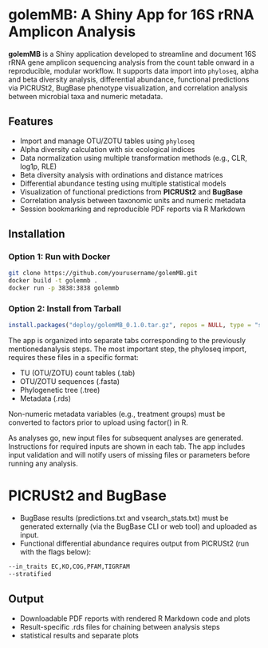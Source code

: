 # golemMB: A Shiny App for 16S rRNA Amplicon Analysis

**golemMB** is a Shiny application developed to streamline and document 16S rRNA gene amplicon sequencing analysis from the count table onward in a reproducible, modular workflow. It supports data import into `phyloseq`, alpha and beta diversity analysis, differential abundance, functional predictions via PICRUSt2, BugBase phenotype visualization, and correlation analysis between microbial taxa and numeric metadata.

## Features

- Import and manage OTU/ZOTU tables using `phyloseq`
- Alpha diversity calculation with six ecological indices
- Data normalization using multiple transformation methods (e.g., CLR, log1p, RLE)
- Beta diversity analysis with ordinations and distance matrices
- Differential abundance testing using multiple statistical models
- Visualization of functional predictions from **PICRUSt2** and **BugBase**
- Correlation analysis between taxonomic units and numeric metadata
- Session bookmarking and reproducible PDF reports via R Markdown

## Installation

### Option 1: Run with Docker

```bash
git clone https://github.com/yourusername/golemMB.git
docker build -t golemmb .
docker run -p 3838:3838 golemmb
```

### Option 2: Install from Tarball

```r
install.packages("deploy/golemMB_0.1.0.tar.gz", repos = NULL, type = "source")
```

The app is organized into separate tabs corresponding to the previously mentionedanalysis steps. The most important step, the phyloseq import, requires these files in a specific format:

- TU (OTU/ZOTU) count tables (.tab)
- OTU/ZOTU sequences (.fasta)
- Phylogenetic tree (.tree)
- Metadata (.rds)

Non-numeric metadata variables (e.g., treatment groups) must be converted to factors prior to upload using factor() in R.

As analyses go, new input files for subsequent analyses are generated. Instructions for required inputs are shown in each tab. The app includes input validation and will notify users of missing files or parameters before running any analysis.


# PICRUSt2 and BugBase

- BugBase results (predictions.txt and vsearch_stats.txt) must be generated externally (via the BugBase CLI or web tool) and uploaded as input.
- Functional differential abundance requires output from PICRUSt2 (run with the flags below):

```bash
--in_traits EC,KO,COG,PFAM,TIGRFAM
--stratified
```

## Output

- Downloadable PDF reports with rendered R Markdown code and plots
- Result-specific .rds files for chaining between analysis steps
- statistical results and separate plots
